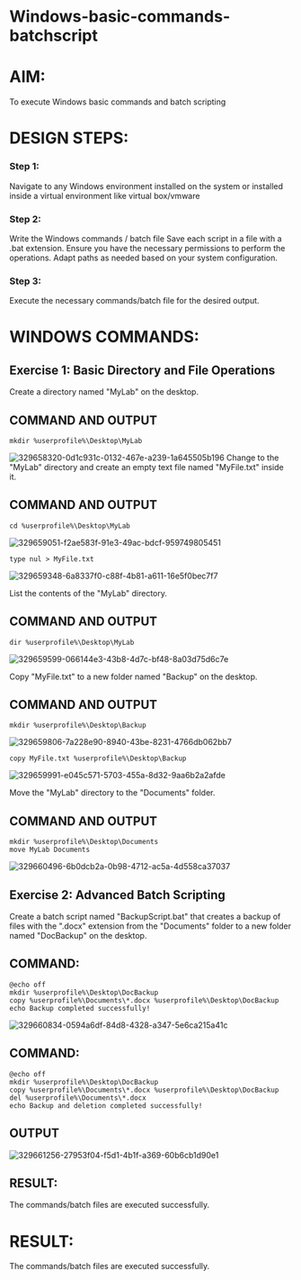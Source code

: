 # Windows-basic-commands-batchscript

# AIM:
To execute Windows basic commands and batch scripting

# DESIGN STEPS:

### Step 1:

Navigate to any Windows environment installed on the system or installed inside a virtual environment like virtual box/vmware 

### Step 2:

Write the Windows commands / batch file
Save each script in a file with a .bat extension.
Ensure you have the necessary permissions to perform the operations.
Adapt paths as needed based on your system configuration.
### Step 3:

Execute the necessary commands/batch file for the desired output. 

# WINDOWS COMMANDS:
## Exercise 1: Basic Directory and File Operations
Create a directory named "MyLab" on the desktop.
## COMMAND AND OUTPUT
~~~
mkdir %userprofile%\Desktop\MyLab
~~~
![329658320-0d1c931c-0132-467e-a239-1a645505b196](https://github.com/04Varsha/Windows-basic-commands-batchscript/assets/149035374/c65ec521-e638-4a1f-8bdd-97c56e1efc85)
Change to the "MyLab" directory and create an empty text file named "MyFile.txt" inside it.

## COMMAND AND OUTPUT
~~~
cd %userprofile%\Desktop\MyLab
~~~
![329659051-f2ae583f-91e3-49ac-bdcf-959749805451](https://github.com/04Varsha/Windows-basic-commands-batchscript/assets/149035374/b9be78f6-9828-4e71-a5a9-f6f1189783ed)
~~~
type nul > MyFile.txt
~~~
![329659348-6a8337f0-c88f-4b81-a611-16e5f0bec7f7](https://github.com/04Varsha/Windows-basic-commands-batchscript/assets/149035374/bd325e68-6b4b-4534-8545-4a27ff88884b)

List the contents of the "MyLab" directory.


## COMMAND AND OUTPUT
~~~
dir %userprofile%\Desktop\MyLab
~~~
![329659599-066144e3-43b8-4d7c-bf48-8a03d75d6c7e](https://github.com/04Varsha/Windows-basic-commands-batchscript/assets/149035374/30682b3a-8a3a-42f2-a0ce-4e01779085c9)

Copy "MyFile.txt" to a new folder named "Backup" on the desktop.

## COMMAND AND OUTPUT
~~~
mkdir %userprofile%\Desktop\Backup
~~~
![329659806-7a228e90-8940-43be-8231-4766db062bb7](https://github.com/04Varsha/Windows-basic-commands-batchscript/assets/149035374/64b3d1fb-6b15-47d7-b449-18d1df73456e)
~~~
copy MyFile.txt %userprofile%\Desktop\Backup
~~~
![329659991-e045c571-5703-455a-8d32-9aa6b2a2afde](https://github.com/04Varsha/Windows-basic-commands-batchscript/assets/149035374/6a48ce78-88e9-4a7e-a2e5-8ece42f7311e)

Move the "MyLab" directory to the "Documents" folder.

## COMMAND AND OUTPUT
~~~
mkdir %userprofile%\Desktop\Documents
move MyLab Documents
~~~
![329660496-6b0dcb2a-0b98-4712-ac5a-4d558ca37037](https://github.com/04Varsha/Windows-basic-commands-batchscript/assets/149035374/1b3b3dfc-19ad-4574-98e2-e28bd46533f1)




## Exercise 2: Advanced Batch Scripting
Create a batch script named "BackupScript.bat" that creates a backup of files with the ".docx" extension from the "Documents" folder to a new folder named "DocBackup" on the desktop.
## COMMAND:
~~~
@echo off
mkdir %userprofile%\Desktop\DocBackup
copy %userprofile%\Documents\*.docx %userprofile%\Desktop\DocBackup
echo Backup completed successfully!
~~~
![329660834-0594a6df-84d8-4328-a347-5e6ca215a41c](https://github.com/04Varsha/Windows-basic-commands-batchscript/assets/149035374/759f68b0-4717-4bea-9e37-4f8bc436e3b6)
## COMMAND:
~~~
@echo off
mkdir %userprofile%\Desktop\DocBackup
copy %userprofile%\Documents\*.docx %userprofile%\Desktop\DocBackup
del %userprofile%\Documents\*.docx
echo Backup and deletion completed successfully!
~~~
## OUTPUT
![329661256-27953f04-f5d1-4b1f-a369-60b6cb1d90e1](https://github.com/04Varsha/Windows-basic-commands-batchscript/assets/149035374/c3bd3e5a-2d4b-4db4-b681-8557bc05d5c6)

## RESULT:
The commands/batch files are executed successfully.






# RESULT:
The commands/batch files are executed successfully.
